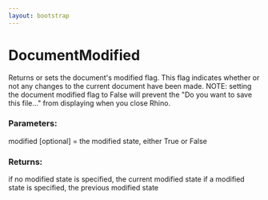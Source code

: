 ```yaml
---
layout: bootstrap
---
```


# DocumentModified

Returns or sets the document's modified flag. This flag indicates whether
        or not any changes to the current document have been made. NOTE: setting the
        document modified flag to False will prevent the "Do you want to save this
        file..." from displaying when you close Rhino.
        

### Parameters:

modified [optional] = the modified state, either True or False
        

### Returns:


if no modified state is specified, the current modified state
if a modified state is specified, the previous modified state
        
